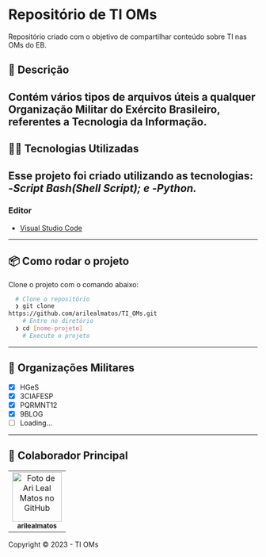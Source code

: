 # Repositório de TI OMs

Repositório criado com o objetivo de compartilhar 
conteúdo sobre TI nas OMs do EB.
## :rocket: Descrição
Contém vários tipos de arquivos úteis a qualquer Organização
Militar do Exército Brasileiro, referentes a Tecnologia da
Informação.
---
## 👨‍💻️ Tecnologias Utilizadas
Esse projeto foi criado utilizando as tecnologias:
-***Script Bash(Shell Script); e***
-***Python.***
---
### Editor
- [Visual Studio Code](https://code.visualstudio.com/)
---
## 📦️ Como rodar o projeto
Clone o projeto com o comando abaixo:
```bash
  # Clone o repositório
  ❯ git clone 
https://github.com/arilealmatos/TI_OMs.git
	# Entre no diretório
  ❯ cd [nome-projeto]
	# Execute o projeto
```
---
## 🔮 Organizações Militares
- [x] HGeS
- [X] 3CIAFESP
- [X] PQRMNT12
- [X] 9BLOG
- [ ] Loading...
---
## :handshake: Colaborador Principal
<table>
  <tr>
    <td align="center">
      <a href="http://github.com/arilealmatos">
        <img src="https://avatars.githubusercontent.com/u/49329629?s=40&v=4" width="100px;" alt="Foto de Ari Leal Matos no GitHub"/><br>
        <sub>
          <b>arilealmatos</b>
        </sub>
      </a>
    </td>
  </tr>
</table>

Copyright :copyright: 2023 - TI OMs
